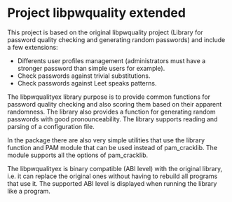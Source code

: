 # Project libpwquality extended 

This project is based on the original libpwquality project (Library for password quality checking and generating random passwords) and include a few extensions:
- Differents user profiles management (administrators must have a stronger password than simple users for example).
- Check passwords against trivial substitutions.
- Check passwords against Leet speaks patterns.

The libpwqualityex library purpose is to provide common functions for password quality checking and also scoring them based on their apparent randomness. The library also provides a function for generating random passwords with good pronounceability. The library supports reading and parsing of a configuration file.

In the package there are also very simple utilities that use the library function and PAM module that can be used instead of pam_cracklib.
The module supports all the options of pam_cracklib.

The libpwqualityex is binary compatible (ABI level) with the original library, i.e. it can replace the original ones without having to rebuild all programs that use it.
The supported ABI level is displayed when running the library like a program.


